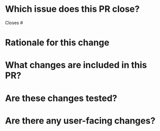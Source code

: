 # Which issue does this PR close?

<!--
Thanks for opening a pull request!
If this is your first pull request you can find detailed information on how 
to contribute here:
  * [New Contributor's Guide](https://arrow.apache.org/docs/dev/developers/guide/step_by_step/pr_lifecycle.html#reviews-and-merge-of-the-pull-request)
  * [Contributing Overview](https://arrow.apache.org/docs/dev/developers/overview.html)


If this is not a [minor PR](https://github.com/apache/arrow/blob/master/CONTRIBUTING.md#Minor-Fixes). Could you open an issue for this pull request on GitHub? https://github.com/apache/arrow/issues/new/choose

Opening GitHub issues ahead of time contributes to the [Openness](http://theapacheway.com/open/#:~:text=Openness%20allows%20new%20users%20the,must%20happen%20in%20the%20open.) of the Apache Arrow project.

Then could you also rename the pull request title in the following format?

    GH-${GITHUB_ISSUE_ID}: [${COMPONENT}] ${SUMMARY}

or

    MINOR: [${COMPONENT}] ${SUMMARY}

In the case of old issues on JIRA the title also supports:

    ARROW-${JIRA_ISSUE_ID}: [${COMPONENT}] ${SUMMARY}
    PARQUET-${JIRA_ISSUE_ID}: [${COMPONENT}] ${SUMMARY}

-->
Closes #

# Rationale for this change

<!--
 Why are you proposing this change? If this is already explained clearly in the issue then this section is not needed.
 Explaining clearly why changes are proposed helps reviewers understand your changes and offer better suggestions for fixes.  
-->

# What changes are included in this PR?

<!--
There is no need to duplicate the description in the issue here but it is sometimes worth providing a summary of the individual changes in this PR.
-->

# Are these changes tested?

<!--
We typically require tests for all PRs in order to:
1. Prevent the code from being accidentally broken by subsequent changes
2. Serve as another way to document the expected behavior of the code

If tests are not included in your PR, please explain why (for example, are they covered by existing tests)?
-->

# Are there any user-facing changes?

<!--
If there are user-facing changes then we may require documentation to be updated before approving the PR.
-->

<!--
If there are any breaking changes to public APIs, please add the `breaking-change` label.
-->